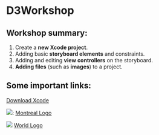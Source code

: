 # D3Workshop
## Workshop summary:
1. Create a **new Xcode project**.
2. Adding basic **storyboard elements** and constraints.
4. Adding and editing **view controllers** on the storyboard.
5. **Adding files** (such as **images**) to a project.

## Some important links:
[Download Xcode](https://developer.apple.com/xcode/)

![](https://raw.githubusercontent.com/wircho/D3Workshop/master/HelloWorld/HelloWorld/montreal@2x.png): [Montreal Logo](https://raw.githubusercontent.com/wircho/D3Workshop/master/HelloWorld/HelloWorld/montreal@2x.png)

![](https://raw.githubusercontent.com/wircho/D3Workshop/master/HelloWorld/HelloWorld/world@2x.png) [World Logo](https://raw.githubusercontent.com/wircho/D3Workshop/master/HelloWorld/HelloWorld/world@2x.png)

